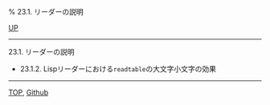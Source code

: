 % 23.1. リーダーの説明

[UP](23.html)  

---

23.1. リーダーの説明

- 23.1.2. Lispリーダーにおける`readtable`の大文字小文字の効果

---
[TOP](index.html),  [Github](https://github.com/nptcl/npt-japanese)

